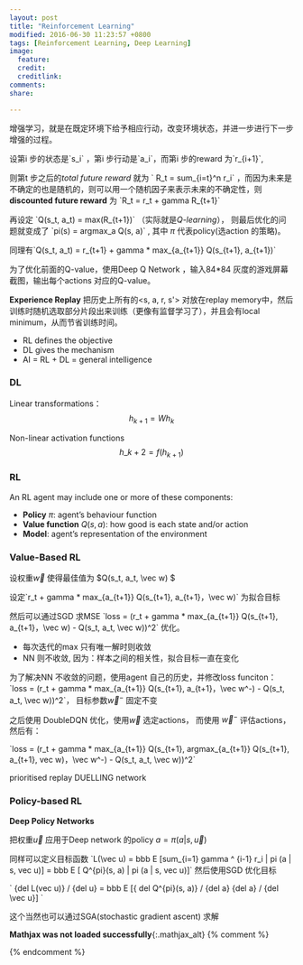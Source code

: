 ```yaml
---
layout: post
title: "Reinforcement Learning"
modified: 2016-06-30 11:23:57 +0800
tags: [Reinforcement Learning, Deep Learning]
image:
  feature: 
  credit: 
  creditlink: 
comments: 
share: 

---
```


增强学习，就是在既定环境下给予相应行动，改变环境状态，并进一步进行下一步增强的过程。

设第i 步的状态是\`s_i\` ，第i 步行动是\`a_i\`，而第i 步的reward 为\`r_{i+1}\`,

则第t 步之后的*total future reward* 就为 \` R_t = sum_{i=t}^n r\_i\` ，而因为未来是不确定的也是随机的，则可以用一个随机因子来表示未来的不确定性，则 **discounted future reward** 为 \`R_t = r_t + gamma R\_{t+1}\`

再设定 \`Q(s_t, a_t) = max(R_{t+1})\` （实际就是*Q-learning*）， 则最后优化的问题就变成了
\`pi(s) = argmax_a Q(s, a)\` , 其中 $\pi$ 代表policy(选action 的策略)。

同理有\`Q(s_t, a_t) = r\_{t+1} +  gamma * max_{a\_{t+1}} Q(s\_{t+1}, a\_{t+1})\`

为了优化前面的Q-value，使用Deep Q Network ，输入84*84 灰度的游戏屏幕截图，输出每个actions 对应的Q-value。 

**Experience Replay** 把历史上所有的<s, a, r, s'>  对放在replay memory中，然后训练时随机选取部分片段出来训练（更像有监督学习了），并且会有local minimum，从而节省训练时间。


- RL defines the objective
- DL gives the mechanism
- AI = RL + DL = general intelligence

### DL 
Linear transformations： $$h_{k+1} = Wh_k$$

Non-linear  activation functions $$h\_{k+2} = f(h_{k+1})$$

### RL 

An RL agent may include one or more of these components:

- **Policy** $\pi$: agent’s behaviour function
- **Value function** $Q(s, a)$: how good is each state and/or action
- **Model**: agent’s representation of the environment


### Value-Based RL


设权重$\vec w$ 使得最佳值为 $Q(s_t, a_t, \vec w) $


设定\`r_t +  gamma * max\_{a\_{t+1}} Q(s\_{t+1}, a\_{t+1}，\vec w)\` 为拟合目标


然后可以通过SGD 求MSE \`loss = (r_t +  gamma * max_{a\_{t+1}} Q(s\_{t+1}, a\_{t+1}，\vec w) - Q(s_t, a_t, \vec w))^2\` 优化。

- 每次迭代的max 只有唯一解时则收敛
- NN 则不收敛, 因为：样本之间的相关性，拟合目标一直在变化 


为了解决NN 不收敛的问题，使用agent 自己的历史，并修改loss funciton：\`loss = (r_t +  gamma * max_{a\_{t+1}} Q(s\_{t+1}, a\_{t+1}，\vec w^-) - Q(s_t, a_t, \vec w))^2\`， 目标参数$\vec w^-$ 固定不变


之后使用 DoubleDQN 优化，使用$\vec w$ 选定actions， 而使用 $\vec w^-$ 评估actions，然后有：

\`loss = (r_t +  gamma * max\_{a\_{t+1}} Q(s\_{t+1}, argmax\_{a\_{t+1}} Q(s\_{t+1}, a_{t+1}, vec w)，\vec w^-) - Q(s_t, a_t, \vec w))^2\`

prioritised replay
DUELLING network


### Policy-based RL

**Deep Policy Networks**

把权重$\vec u$ 应用于Deep network 的policy 
$a = \pi (a | s, \vec u)$

同样可以定义目标函数 \`L(\vec u) = bbb E [sum_{i=1} gamma ^ {i-1} r_i  | pi (a | s, vec u)] = bbb E [ Q^{pi}(s, a) | pi (a | s, vec u)]\` 然后使用SGD 优化目标


\`
{del L(vec u)} / {del u} = bbb E [{ del Q^{pi}(s, a)} / {del a} {del a} / {del \vec u}]
\`

这个当然也可以通过SGA(stochastic gradient ascent) 求解


[RL1]:https://www.nervanasys.com/demystifying-deep-reinforcement-learning/


**Mathjax was not loaded successfully**{:.mathjax_alt} 
{% comment %}
<script type='text/x-mathjax-config'> MathJax.Hub.Config({ asciimath2jax: { delimiters: [['`','`']] }, tex2jax: {inlineMath: [['$', '$']], displayMath: [['$$', '$$']], processEscapes: true}});  </script>
<script type='text/javascript' src='http://cdn.mathjax.org/mathjax/latest/MathJax.js?config=TeX-MML-AM_HTMLorMML' async='async'></script>
{% endcomment %}

